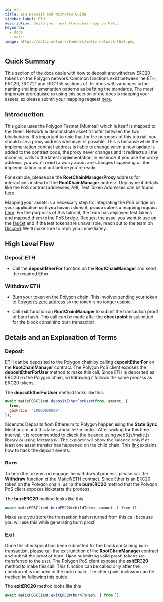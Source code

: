 ```yaml
---
id: eth
title: ETH Deposit and Withdraw Guide
sidebar_label: ETH
description: Build your next blockchain app on Matic.
keywords:
  - docs
  - matic
image: https://matic.network/banners/matic-network-16x9.png
---
```

## Quick Summary

This section of the docs deals with how to deposit and withdraw ERC20 tokens on the Polygon network. Common functions exist between the ETH, ERC20, ERC721 and ERC1155 sections of the docs with variances in the naming and implementation patterns as befitting the standards. The most important prerequisite to using this section of the docs is mapping your assets, so please submit your mapping request [here](https://docs.matic.network/docs/develop/ethereum-matic/submit-mapping-request/).

## Introduction

This guide uses the Polygon Testnet (Mumbai) which in itself is mapped to the Goerli Network to demonstrate asset transfer between the two blockchains. It's important to note that for the purposes of this tutorial, you should use a proxy address whenever is possible. This is because while the implementation contract address is liable to change when a new update is added to the contract code, the proxy never changes and it redirects all the incoming calls to the latest implementation. In essence, if you use the proxy address, you won't need to worry about any changes happening on the implementation contract before you're ready.

For example, please use the **RootChainManagerProxy** address for interactions instead of the **RootChainManager** address. Deployment details like the PoS contract addresses, ABI, Test Token Addresses can be found [here](https://docs.matic.network/docs/develop/ethereum-matic/pos/deployment/)

Mapping your assets is a necessary step for integrating the PoS bridge on your application so if you haven't done it, please submit a mapping request [here](https://docs.matic.network/docs/develop/ethereum-matic/submit-mapping-request/). For the purposes of this tutorial, the team has deployed test tokens and mapped them to the PoS bridge. Request the asset you want to use on the [faucet](https://faucet.matic.network/) and if the test tokens are unavailable, reach out to the team on [Discord](https://discord.com/invite/er6QVj). We'll make sure to reply you immediately. 



## High Level Flow

### Deposit ETH

- Call the **depositEtherFor** function on the **RootChainManager** and send the required Ether.

### Withdraw ETH

- Burn your token on the Polygon chain. This involves sending your token to [Polygon's zero address](https://polygonscan.com/address/0x0000000000000000000000000000000000000000) so the token is no longer usable. 

- Call **exit** function on **RootChainManager** to submit the transaction proof of burn hash. This call can be made after the **checkpoint** is submitted for the block containing burn transaction.

## Details and an Explanation of Terms

### Deposit

ETH can be deposited to the Polygon chain by calling **depositEtherFor** on the **RootChainManager** contract. The Polygon PoS client exposes the **depositEtherForUser** method to make this call. Since ETH is deposited as ERC20 on the Polygon chain, withdrawing it follows the same process as ERC20 tokens.

The **depositEtherForUser** method looks like this:

```jsx
await maticPOSClient.depositEtherForUser(from, amount, {
  from,
  gasPrice: "10000000000",
});
```

Sidenote: Deposits from Ethereum to Polygon happen using the **State Sync** Mechanism and this takes about 5-7 minutes. After waiting for this time interval, it is recommended to check the balance using web3.js/matic.js library or using Metamask. The explorer will show the balance only if at least one asset transfer has happened on the child chain. This [link](https://docs.matic.network/docs/develop/ethereum-matic/pos/deposit-withdraw-event-pos/) explains how to track the deposit events.

### Burn

To burn the tokens and engage the withdrawal process, please call the **Withdraw** function of the MaticWETH contract. Since Ether is an ERC20 token on the Polygon chain, using the **burnERC20** method that the Polygon PoS client exposes kickstarts the process.

The **burnERC20** method looks like this

```jsx
await maticPOSClient.burnERC20(childToken, amount, { from });
```

Make sure you store the transaction hash returned from this call because you will use this while generating burn proof.

### Exit

Once the checkpoint has been submitted for the block containing burn transaction, please call the exit function of the **RootChainManager** contract and submit the proof of burn. Upon submitting valid proof, tokens are transferred to the user. The Polygon PoS client exposes the **exitERC20** method to make this call. This function can be called only after the checkpoint is included in the main chain. The checkpoint inclusion can be tracked by following this [guide](/docs/develop/ethereum-matic/pos/deposit-withdraw-event-pos#checkpoint-events).

The **exitERC20** method looks like this

```jsx
await maticPOSClient.exitERC20(burnTxHash, { from });
```
